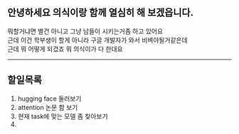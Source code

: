## 안녕하세요 의식이랑 함께 열심히 해 보겠읍니다.

뭐할거냐면 별건 아니고 그냥 남들이 시키는거좀 하고 있어요  
근데 이건 학부생이 할게 아니라 구글 개발자가 와서 비벼야될거같은데  
근데 뭐 어떻게 되겄죠 뭐 의식이가 다 한대요
  
---  

## 할일목록

1. hugging face  둘러보기  
2. attention 논문 함 보기  
3. 현재 task에 맞는 모델 좀 찾아보기
4. 
